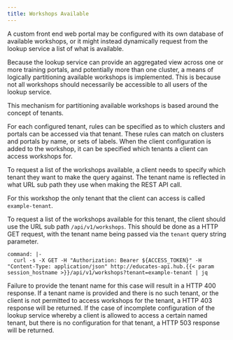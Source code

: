```yaml
---
title: Workshops Available
---
```


A custom front end web portal may be configured with its own database of
available workshops, or it might instead dynamically request from the lookup
service a list of what is available.

Because the lookup service can provide an aggregated view across one or more
training portals, and potentially more than one cluster, a means of logically
partitioning available workshops is implemented. This is because not all
workshops should necessarily be accessible to all users of the lookup service.

This mechanism for partitioning available workshops is based around the concept
of tenants.

For each configured tenant, rules can be specified as to which clusters and
portals can be accessed via that tenant. These rules can match on clusters and
portals by name, or sets of labels. When the client configuration is added to
the workshop, it can be specified which tenants a client can access workshops
for.

To request a list of the workshops available, a client needs to specify which
tenant they want to make the query against. The tenant name is reflected in
what URL sub path they use when making the REST API call.

For this workshop the only tenant that the client can access is called
`example-tenant`.

To request a list of the workshops available for this tenant, the client should
use the URL sub path `/api/v1/workshops`. This should be done as a HTTP GET
request, with the tenant name being passed via the `tenant` query string
parameter.

```terminal:execute
command: |-
  curl -s -X GET -H "Authorization: Bearer ${ACCESS_TOKEN}" -H "Content-Type: application/json" http://educates-api.hub.{{< param session_hostname >}}/api/v1/workshops?tenant=example-tenant | jq
```

Failure to provide the tenant name for this case will result in a HTTP 400
response. If a tenant name is provided and there is no such tenant, or the
client is not permitted to access workshops for the tenant, a HTTP 403 response
will be returned. If the case of incomplete configuration of the lookup service
whereby a client is allowed to access a certain named tenant, but there is no
configuration for that tenant, a HTTP 503 response will be returned.

